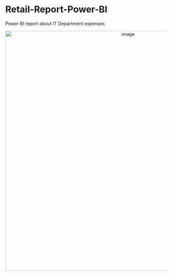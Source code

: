 # Retail-Report-Power-BI
Power BI report about  IT Department expenses

<p align="center">
  <img width="751" alt="image" src="https://github.com/ElenaD25/Retail-Report-Power-BI/assets/91025810/7b2b8c1d-4c15-413f-ab76-b2af561e268c">
</p>
